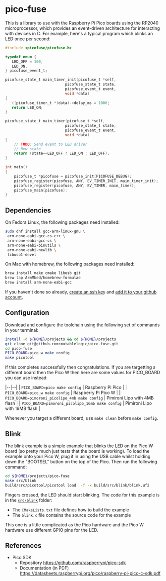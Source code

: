 # pico-fuse

This is a library to use with the Raspberry Pi Pico boards using the RP2040 microprocessor,
which provides an event-driven architecture for interacting with devices in C. 
For example, here's a typical program which blinks an LED once per second:

```c
#include <picofuse/picofuse.h>

typedef enum {
   LED_OFF = 100,
   LED_ON,
} picofuse_event_t;

picofuse_state_t main_timer_init(picofuse_t *self,
                           picofuse_state_t state,
                           picofuse_event_t event,
                           void *data)
{
   ((picofuse_timer_t *)data)->delay_ms = 1000;
   return LED_ON;
}

picofuse_state_t main_timer(picofuse_t *self,
                           picofuse_state_t state,
                           picofuse_event_t event,
                           void *data)
{
    // TODO: Send event to LED driver
    // New state
    return (state==LED_OFF ? LED_ON : LED_OFF);
}

int main()
{
    picofuse_t *picofuse = picofuse_init(PICOFUSE_DEBUG);
    picofuse_register(picofuse, ANY, EV_TIMER_INIT, main_timer_init);
    picofuse_register(picofuse, ANY, EV_TIMER, main_timer);
    picofuse_main(picofuse);
}
```

## Dependencies

On Fedora Linux, the following packages need installed:

```bash
sudo dnf install gcc-arm-linux-gnu \
 arm-none-eabi-gcc-cs-c++ \
 arm-none-eabi-gcc-cs \
 arm-none-eabi-binutils \
 arm-none-eabi-newlib \
 libusb1-devel
```

On Mac with homebrew, the following packages need installed:

```bash
brew install make cmake libusb git
brew tap ArmMbed/homebrew-formulae
brew install arm-none-eabi-gcc
```

If you haven't done so already, [create an ssh key](https://www.digitalocean.com/community/tutorials/how-to-create-ssh-keys-with-openssh-on-macos-or-linux) and [add it to your 
github account](https://docs.github.com/en/authentication/connecting-to-github-with-ssh/adding-a-new-ssh-key-to-your-github-account).

## Configuration

Download and configure the toolchain using the following set of commands in your terminal:

```bash
install -d ${HOME}/projects && cd ${HOME}/projects
git clone git@github.com:mutablelogic/pico-fuse.git
cd pico-fuse
PICO_BOARD=pico_w make config
make picotool
```

If this completes successfully then congratulations. If you are targetting a different
board then the Pico W then here are some values for PICO_BOARD you can use instead:

|--|--|
| `PICO_BOARD=pico make config` | Raspberry Pi Pico |
| `PICO_BOARD=pico_w make config` | Raspberry Pi Pico W |
| `PICO_BOARD=pimoroni_picolipo_4mb make config` | Pimironi Lipo with 4MB flash |
| `PICO_BOARD=pimoroni_picolipo_16mb make config` | Pimironi Lipo with 16MB flash |

Whenever you target a different board, use `make clean` before `make config`.

## Blink

The blink example is a simple example that blinks the LED on the Pico W board (so pretty much just tests that the board is working).
To load the example onto your Pico W, plug it in using the USB cable whilst holding down the "BOOTSEL" button on the top of the
Pico. Then run the following command:

```bash
cd ${HOME}/projects/pico-fuse
make src/blink
build/src/picotool/picotool load  -f -x build/src/blink/blink.uf2
```

Fingers crossed, the LED should start blinking. The code for this example is in the [`src/blink`](src/blink) folder:

  * The `CMakeLists.txt` file defines how to build the example
  * The `blink.c` file contains the source code for the example

This one is a little complicated as the Pico hardware and the Pico W hardware use different GPIO pins for the LED.

## References

  * Pico SDK
    * Repository https://github.com/raspberrypi/pico-sdk
    * Documentation (in PDF) https://datasheets.raspberrypi.org/pico/raspberry-pi-pico-c-sdk.pdf


